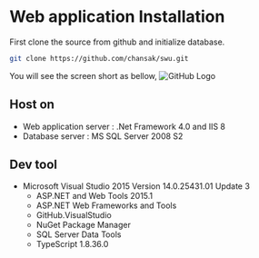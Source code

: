 # Web application Installation

First clone the source from github and initialize database.

```bash
git clone https://github.com/chansak/swu.git
```
You will see the screen short as bellow,
![GitHub Logo](/1-%20folder%20structure.png)

## Host on
 * Web application server : .Net Framework 4.0  and IIS 8
 * Database server : MS SQL Server 2008 S2
 
 ## Dev tool
  * Microsoft Visual Studio 2015 Version 14.0.25431.01 Update 3
    * ASP.NET and Web Tools 2015.1
    * ASP.NET Web Frameworks and Tools
    * GitHub.VisualStudio
    * NuGet Package Manager
    * SQL Server Data Tools
    * TypeScript   1.8.36.0
